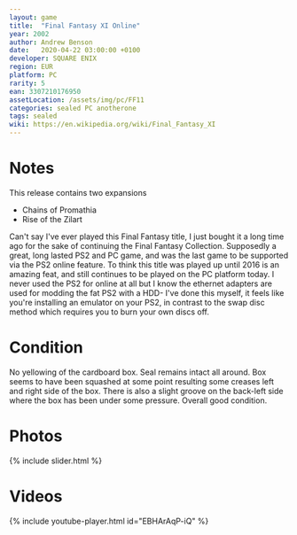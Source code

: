 ```yaml
---
layout: game
title:  "Final Fantasy XI Online"
year: 2002
author: Andrew Benson
date:   2020-04-22 03:00:00 +0100
developer: SQUARE ENIX
region: EUR
platform: PC
rarity: 5
ean: 3307210176950
assetLocation: /assets/img/pc/FF11
categories: sealed PC anotherone
tags: sealed
wiki: https://en.wikipedia.org/wiki/Final_Fantasy_XI
---
```


# Notes

This release contains two expansions 

- Chains of Promathia
- Rise of the Zilart

Can't say I've ever played this Final Fantasy title, I just bought it a long time ago for the sake of continuing the Final Fantasy Collection.
Supposedly a great, long lasted PS2 and PC game, and was the last game to be supported via the PS2 online feature. To think 
this title was played up until 2016 is an amazing feat, and still continues to be played on the PC platform today. I never used the PS2 for online at all but 
I know the ethernet adapters are used for modding the fat PS2 with a HDD- I've done this myself, it feels like you're installing an emulator on your PS2, in contrast to the swap disc method which requires you to burn your own discs off.  

# Condition

No yellowing of the cardboard box. Seal remains intact all around. Box seems to have been squashed at some point resulting some creases left and right side of the box. There is also a slight groove on the back-left side where the box has been under some pressure. Overall good condition.

# Photos

{% include slider.html %}

# Videos

{% include youtube-player.html id="EBHArAqP-iQ" %}

